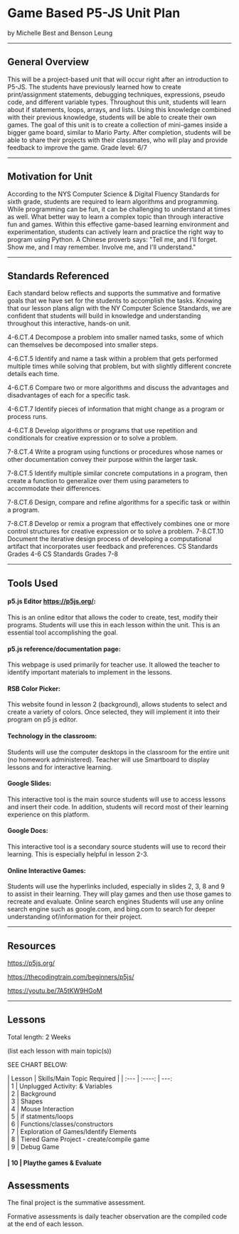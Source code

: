 # Game Based P5-JS Unit Plan
by Michelle Best and Benson Leung

-----

## General Overview
This will be a project-based unit that will occur right after an introduction to P5-JS.  The students have previously learned how to create print/assignment statements, debugging techniques, expressions, pseudo code, and different variable types.  Throughout this unit, students will learn about if statements, loops, arrays, and lists.  Using this knowledge combined with their previous knowledge, students will be able to create their own games.  The goal of this unit is to create a collection of mini-games inside a bigger game board, similar to Mario Party.  After completion, students will be able to share their projects with their classmates, who will play and provide feedback to improve the game.
Grade level: 6/7

---

## Motivation for Unit
According to the NYS Computer Science & Digital Fluency Standards for sixth grade, students are required to learn algorithms and programming. While programming can be fun, it can be challenging to understand at times as well. What better way to learn a complex topic than through interactive fun and games. Within this effective game-based learning environment and experimentation, students can actively learn and practice the right way to program using Python.
A Chinese proverb says: "Tell me, and I'll forget. Show me, and I may remember. Involve me, and I'll understand."

---

## Standards Referenced

Each standard below reflects and supports the summative and formative goals that we have set for the students to accomplish the tasks. Knowing that our lesson plans align with the NY Computer Science Standards, we are confident that students will build in knowledge and understanding throughout this interactive, hands-on unit. 

4-6.CT.4 Decompose a problem into smaller named tasks, some of which can themselves be decomposed into smaller steps.

4-6.CT.5 Identify and name a task within a problem that gets performed multiple times while solving that problem, but with slightly different concrete details each time.

4-6.CT.6 Compare two or more algorithms and discuss the advantages and disadvantages of each for a specific task.

4-6.CT.7 Identify pieces of information that might change as a program or process runs.

4-6.CT.8 Develop algorithms or programs that use repetition and conditionals for creative expression or to solve a problem.


7-8.CT.4 Write a program using functions or procedures whose names or other documentation convey their purpose within the larger task.

7-8.CT.5 Identify multiple similar concrete computations in a program, then create a function to generalize over them using parameters to accommodate their differences.

7-8.CT.6 Design, compare and refine algorithms for a specific task or within a program.

7-8.CT.8 Develop or remix a program that effectively combines one or more control structures for creative expression or to solve a problem.
7-8.CT.10 Document the iterative design process of developing a computational artifact that incorporates user feedback and preferences.
CS Standards Grades 4-6     CS Standards Grades 7-8 


---

## Tools Used


#### p5.js Editor https://p5js.org/:
This is an online editor that allows the coder to create, test, modify their programs. Students will use this in each lesson within the unit. This is an essential tool accomplishing the goal. 

#### p5.js reference/documentation page: 
This webpage is used primarily for teacher use. It allowed the teacher to identify important materials to implement in the lessons.
#### RSB Color Picker: 
This website found in lesson 2 (background), allows students to select and create a variety of colors. Once selected, they will implement it into their program on p5 js editor.
#### Technology in the classroom:
Students will use the computer desktops in the classroom for the entire unit (no homework administered). Teacher will use Smartboard to display lessons and for interactive learning.  
#### Google Slides:
This interactive tool is the main source students will use to access lessons and insert their code. In addition, students will record most of their learning experience on this platform. 
#### Google Docs: 
This interactive tool is a secondary source students will use to record  their learning. This is especially helpful in lesson 2-3.  
#### Online Interactive Games:
Students will use the hyperlinks included, especially in slides 2, 3, 8 and 9 to assist in their learning. They will play games and then use those games to recreate and evaluate. 
Online search engines
Students will use any online search engine such as google.com, and bing.com to search for deeper understanding of/information for their project. 



---

## Resources
https://p5js.org/

https://thecodingtrain.com/beginners/p5js/

https://youtu.be/7A5tKW9HGoM

---

## Lessons
Total length: 2 Weeks

(list each lesson with main topic(s))

SEE CHART BELOW:



| Lesson      | Skills/Main Topic Required               | 
| :---                |    :----:   |          ---:         
| 1           | Unplugged Activity: & Variables             
| 2           | Background               
| 3           | Shapes                          
| 4           | Mouse Interaction                     
| 5           | if statments/loops                        
| 6           | Functions/classes/constructors            
| 7           | Exploration of Games/Identify Elements    
| 8           | Tiered Game Project - create/compile game  
| 9           | Debug Game 
#### | 10          | Playthe games  & Evaluate 


## Assessments
The final project is the summative assessment.

Formative assessments is daily teacher observation are the compiled code at the end of each lesson.

